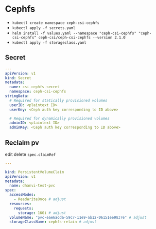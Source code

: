 # Cephfs

- `kubectl create namespace ceph-csi-cephfs`
- `kubectl apply -f secrets.yaml`
- `helm install -f values.yaml --namespace "ceph-csi-cephfs" "ceph-csi-cephfs" ceph-csi/ceph-csi-cephfs --version 2.1.0`
- `kubectl apply -f storageclass.yaml`

## Secret

```yaml
---
apiVersion: v1
kind: Secret
metadata:
  name: csi-cephfs-secret
  namespace: ceph-csi-cephfs
stringData:
  # Required for statically provisioned volumes
  userID: <plaintext ID>
  userKey: <Ceph auth key corresponding to ID above>

  # Required for dynamically provisioned volumes
  adminID: <plaintext ID>
  adminKey: <Ceph auth key corresponding to ID above>
```

## Reclaim pv

edit delete `spec.claimRef`

```yaml
---

kind: PersistentVolumeClaim
apiVersion: v1
metadata:
  name: dhanvi-test-pvc
spec:
  accessModes: 
    - ReadWriteOnce # adjust
  resources:
    requests:
      storage: 16Gi # adjust
  volumeName: "pvc-eae6acda-59c7-11e9-ab12-06151ee9837e" # adjust
  storageClassName: cephfs-retain # adjust
```